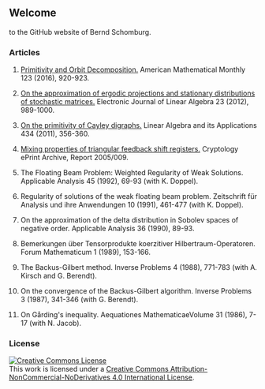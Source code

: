 ## Welcome

to the GitHub website of Bernd Schomburg.


### Articles 

1. [Primitivity and Orbit Decomposition.](http://www.jstor.org/stable/10.4169/amer.math.monthly.123.9.920) American Mathematical Monthly 123 (2016), 920-923.
2. [On the approximation of ergodic projections and stationary distributions of stochastic matrices.](http://repository.uwyo.edu/cgi/viewcontent.cgi?article=1570&context=ela) Electronic Journal of Linear Algebra 23 (2012), 989-1000.

3. [On the primitivity of Cayley digraphs.](http://www.sciencedirect.com/science/article/pii/S0024379510004374) Linear Algebra and its Applications 434 (2011), 356-360.

4. [Mixing  properties  of  triangular  feedback  shift  registers.](http://eprint.iacr.org/2005/009.pdf) Cryptology ePrint Archive, Report 2005/009.

5. The Floating Beam Problem: Weighted Regularity of Weak Solutions. Applicable Analysis 45 (1992), 69-93 (with K. Doppel).

6. Regularity of solutions of the weak floating beam problem. Zeitschrift für Analysis und ihre Anwendungen 10 (1991), 
   461-477 (with K. Doppel).

7. On the approximation of the delta distribution in Sobolev spaces of negative order. Applicable Analysis 36 (1990), 89-93.

8. Bemerkungen über Tensorprodukte koerzitiver Hilbertraum-Operatoren. Forum Mathematicum 1 (1989), 153-166.

9. The Backus-Gilbert method. Inverse Problems 4 (1988), 771-783 (with A. Kirsch and G. Berendt).

10. On the convergence of the Backus-Gilbert algorithm. Inverse Problems 3 (1987), 341-346 (with G. Berendt).

11. On Gårding's inequality. Aequationes MathematicaeVolume 31 (1986), 7-17 (with N. Jacob).



### License

<a rel="license" href="http://creativecommons.org/licenses/by-nc-nd/4.0/"><img alt="Creative Commons License" style="border-width:0" src="https://i.creativecommons.org/l/by-nc-nd/4.0/88x31.png" /></a><br />This work is licensed under a <a rel="license" href="http://creativecommons.org/licenses/by-nc-nd/4.0/">Creative Commons Attribution-NonCommercial-NoDerivatives 4.0 International License</a>.
